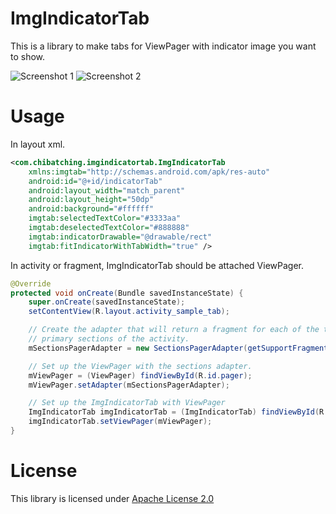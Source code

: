 ImgIndicatorTab
===============

This is a library to make tabs for ViewPager with indicator image you want to show.

![Screenshot 1](https://raw.github.com/wiki/chibatching/ImgIndicatorTab/images/screenshot1.png) 
![Screenshot 2](https://raw.github.com/wiki/chibatching/ImgIndicatorTab/images/screenshot2.png)

# Usage

In layout xml.

```XML
<com.chibatching.imgindicatortab.ImgIndicatorTab
    xmlns:imgtab="http://schemas.android.com/apk/res-auto"
    android:id="@+id/indicatorTab"
    android:layout_width="match_parent"
    android:layout_height="50dp"
    android:background="#ffffff"
    imgtab:selectedTextColor="#3333aa"
    imgtab:deselectedTextColor="#888888"
    imgtab:indicatorDrawable="@drawable/rect"
    imgtab:fitIndicatorWithTabWidth="true" />
```

In activity or fragment, ImgIndicatorTab should be attached ViewPager.

```Java
@Override
protected void onCreate(Bundle savedInstanceState) {
    super.onCreate(savedInstanceState);
    setContentView(R.layout.activity_sample_tab);

    // Create the adapter that will return a fragment for each of the three
    // primary sections of the activity.
    mSectionsPagerAdapter = new SectionsPagerAdapter(getSupportFragmentManager());

    // Set up the ViewPager with the sections adapter.
    mViewPager = (ViewPager) findViewById(R.id.pager);
    mViewPager.setAdapter(mSectionsPagerAdapter);

    // Set up the ImgIndicatorTab with ViewPager
    ImgIndicatorTab imgIndicatorTab = (ImgIndicatorTab) findViewById(R.id.indicatorTab);
    imgIndicatorTab.setViewPager(mViewPager);
}
```

# License
This library is licensed under [Apache License 2.0](http://www.apache.org/licenses/LICENSE-2.0.html)
